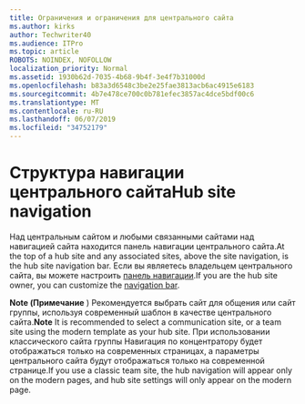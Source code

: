 ```yaml
---
title: Ограничения и ограничения для центрального сайта
ms.author: kirks
author: Techwriter40
ms.audience: ITPro
ms.topic: article
ROBOTS: NOINDEX, NOFOLLOW
localization_priority: Normal
ms.assetid: 1930b62d-7035-4b68-9b4f-3e4f7b31000d
ms.openlocfilehash: b83a3d6548c3be2e25fae3813acb6ac4915e6183
ms.sourcegitcommit: 4b7e478ce700c0b781efec3857ac4dce5bdf00c6
ms.translationtype: MT
ms.contentlocale: ru-RU
ms.lasthandoff: 06/07/2019
ms.locfileid: "34752179"
---
```

# <a name="hub-site-navigation"></a><span data-ttu-id="8c207-102">Структура навигации центрального сайта</span><span class="sxs-lookup"><span data-stu-id="8c207-102">Hub site navigation</span></span>

<span data-ttu-id="8c207-103">Над центральным сайтом и любыми связанными сайтами над навигацией сайта находится панель навигации центрального сайта.</span><span class="sxs-lookup"><span data-stu-id="8c207-103">At the top of a hub site and any associated sites, above the site navigation, is the hub site navigation bar.</span></span> <span data-ttu-id="8c207-104">Если вы являетесь владельцем центрального сайта, вы можете настроить [панель навигации](https://support.office.com/article/customize-the-navigation-on-your-sharepoint-site-3cd61ae7-a9ed-4e1e-bf6d-4655f0bf25ca#hubnav).</span><span class="sxs-lookup"><span data-stu-id="8c207-104">If you are the hub site owner, you can customize the [navigation bar](https://support.office.com/article/customize-the-navigation-on-your-sharepoint-site-3cd61ae7-a9ed-4e1e-bf6d-4655f0bf25ca#hubnav).</span></span> 

<span data-ttu-id="8c207-105">**Note (Примечание** ) Рекомендуется выбрать сайт для общения или сайт группы, используя современный шаблон в качестве центрального сайта.</span><span class="sxs-lookup"><span data-stu-id="8c207-105">**Note** It is recommended to select a communication site, or a team site using the modern template as your hub site.</span></span> <span data-ttu-id="8c207-106">При использовании классического сайта группы Навигация по концентратору будет отображаться только на современных страницах, а параметры центрального сайта будут отображаться только на современной странице.</span><span class="sxs-lookup"><span data-stu-id="8c207-106">If you use a classic team site, the hub navigation will appear only on the modern pages, and hub site settings will only appear on the modern page.</span></span> 



